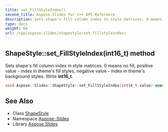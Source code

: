 ```yaml
---
title: set_FillStyleIndex()
second_title: Aspose.Slides for C++ API Reference
description: Sets shape's fill column index in style matrices. 0 means no fill, positive value - index in theme's fill styles, negative value - index in theme's background styles. Write int16_t.
type: docs
weight: 66
url: /cpp/aspose.slides/shapestyle/set_fillstyleindex/
---
```

## ShapeStyle::set_FillStyleIndex(int16_t) method


Sets shape's fill column index in style matrices. 0 means no fill, positive value - index in theme's fill styles, negative value - index in theme's background styles. Write **int16_t**.

```cpp
void Aspose::Slides::ShapeStyle::set_FillStyleIndex(int16_t value) override
```

## See Also

* Class [ShapeStyle](./)
* Namespace [Aspose::Slides](../)
* Library [Aspose.Slides](../../)